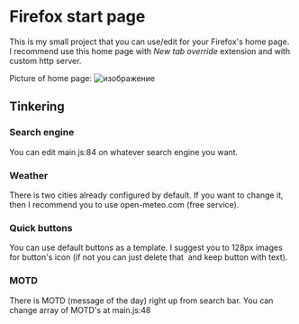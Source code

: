 # Firefox start page
This is my small project that you can use/edit for your Firefox's home page.
I recommend use this home page with *New tab override* extension and with custom http server.

Picture of home page:
![изображение](https://github.com/user-attachments/assets/beb27eef-288f-4360-85cf-a76b79d77201)

## Tinkering
### Search engine
You can edit main.js:84 on whatever search engine you want.
### Weather
There is two cities already configured by default. If you want to change it, then I recommend you to use open-meteo.com (free service).
### Quick buttons
You can use default buttons as a template. I suggest you to 128px images for button's icon (if not you can just delete that <img> and keep button with text).
### MOTD
There is MOTD (message of the day) right up from search bar. You can change array of MOTD's at main.js:48
